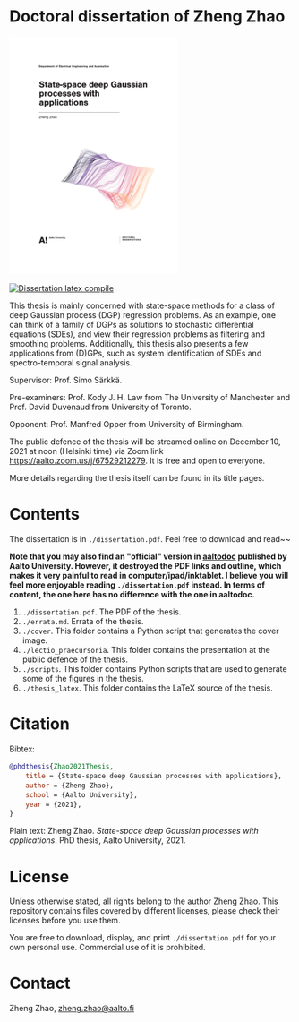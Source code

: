 # Doctoral dissertation of Zheng Zhao
<img src="./cover/full_cover.png" alt="thesis" width="300"/>

[![Dissertation latex compile](https://github.com/zgbkdlm/dissertation/actions/workflows/latex_compile.yml/badge.svg)](https://github.com/zgbkdlm/dissertation/actions/workflows/latex_compile.yml)

This thesis is mainly concerned with state-space methods for a class of deep Gaussian process (DGP) regression problems. As an example, one can think of a family of DGPs as solutions to stochastic differential equations (SDEs), and view their regression problems as filtering and smoothing problems. Additionally, this thesis also presents a few applications from (D)GPs, such as system identification of SDEs and spectro-temporal signal analysis.

Supervisor: Prof. Simo Särkkä.

Pre-examiners: Prof. Kody J. H. Law from The University of Manchester and Prof. David Duvenaud from University of Toronto.

Opponent: Prof. Manfred Opper from University of Birmingham.

The public defence of the thesis will be streamed online on December 10, 2021 at noon (Helsinki time) via Zoom link https://aalto.zoom.us/j/67529212279. It is free and open to everyone.

More details regarding the thesis itself can be found in its title pages.

# Contents

The dissertation is in `./dissertation.pdf`. Feel free to download and read~~

**Note that you may also find an "official" version in [aaltodoc](http://urn.fi/URN:ISBN:978-952-64-0603-9) published by Aalto University. However, it destroyed the PDF links and outline, which makes it very painful to read in computer/ipad/inktablet. I believe you will feel more enjoyable reading `./dissertation.pdf` instead. In terms of content, the one here has no difference with the one in aaltodoc.**

1. `./dissertation.pdf`. The PDF of the thesis.
2. `./errata.md`. Errata of the thesis.
3. `./cover`. This folder contains a Python script that generates the cover image.
4. `./lectio_praecursoria`. This folder contains the presentation at the public defence of the thesis.
5. `./scripts`. This folder contains Python scripts that are used to generate some of the figures in the thesis.
6. `./thesis_latex`. This folder contains the LaTeX source of the thesis.

# Citation

Bibtex:

```bibtex
@phdthesis{Zhao2021Thesis,
	title = {State-space deep Gaussian processes with applications},
	author = {Zheng Zhao},
	school = {Aalto University},
	year = {2021},
}
```

Plain text: Zheng Zhao. *State-space deep Gaussian processes with applications*. PhD thesis, Aalto University, 2021.

# License

Unless otherwise stated, all rights belong to the author Zheng Zhao. This repository contains files covered by different licenses, please check their licenses before you use them.

You are free to download, display, and print `./dissertation.pdf` for your own personal use. Commercial use of it is prohibited.

# Contact

Zheng Zhao, zheng.zhao@aalto.fi
